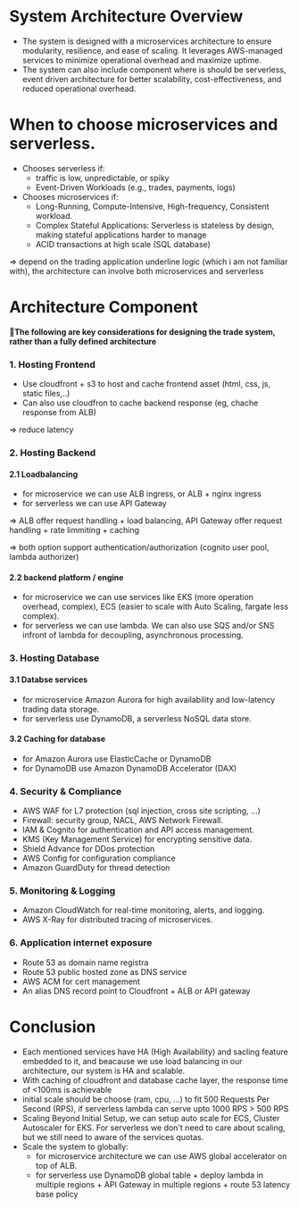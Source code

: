 # System Architecture Overview
- The system is designed with a microservices architecture to ensure modularity, resilience, and ease of scaling. It leverages AWS-managed services to minimize operational overhead and maximize uptime.
- The system can also include component where is should be serverless, event driven architecture  for better scalability, cost-effectiveness, and reduced operational overhead.
# When to choose microservices and serverless.
- Chooses serverless if:
  + traffic is low, unpredictable, or spiky
  + Event-Driven Workloads (e.g., trades, payments, logs)
- Chooses microservices if:
  + Long-Running, Compute-Intensive, High-frequency, Consistent workload.
  + Complex Stateful Applications: Serverless is stateless by design, making stateful applications harder to manage
  + ACID transactions at high scale (SQL database)
 
=> depend on the trading application underline logic (which i am not familiar with), the architecture can involve both microservices and serverless
# Architecture Component
🚨**The following are key considerations for designing the trade system, rather than a fully defined architecture**
### 1. Hosting Frontend
- Use cloudfront + s3 to host and cache frontend asset (html, css, js, static files,..)
- Can also use cloudfron to cache backend response (eg, chache response from ALB)
  
=> reduce latency
### 2. Hosting Backend
#### 2.1 Loadbalancing
- for microservice we can use ALB ingress, or ALB + nginx ingress
- for serverless we can use API Gateway
  
=> ALB offer request handling + load balancing, API Gateway offer request handling + rate limmiting + caching

=> both option support authentication/authorization (cognito user pool, lambda authorizer)
#### 2.2 backend platform / engine
- for microservice we can use services like EKS (more operation overhead, complex), ECS (easier to scale with Auto Scaling, fargate less complex).
- for serverless we can use lambda. We can also use SQS and/or SNS infront of lambda for decoupling, asynchronous processing.
### 3. Hosting Database
#### 3.1 Databse services
- for microservice Amazon Aurora for high availability and low-latency trading data storage.
- for serverless use DynamoDB, a serverless NoSQL data store.
#### 3.2 Caching for database
- for Amazon Aurora use ElasticCache or DynamoDB
- for DynamoDB use Amazon DynamoDB Accelerator (DAX)
  
### 4. Security & Compliance
- AWS WAF for L7 protection (sql injection, cross site scripting, ...)
- Firewall: security group, NACL, AWS Network Firewall.
- IAM & Cognito for authentication and API access management.
- KMS (Key Management Service) for encrypting sensitive data.
- Shield Advance for DDos protection
- AWS Config for configuration compliance
- Amazon GuardDuty for thread detection
  
### 5. Monitoring & Logging
- Amazon CloudWatch for real-time monitoring, alerts, and logging.
- AWS X-Ray for distributed tracing of microservices.

### 6. Application internet exposure
- Route 53 as domain name registra
- Route 53 public hosted zone as DNS service
- AWS ACM for cert management
- An alias DNS record point to Cloudfront + ALB or API gateway
  
# Conclusion
- Each mentioned services have HA (High Availability) and sacling feature embedded to it, and beacause we use load balancing in our architecture, our system is HA and scalable.
- With caching of cloudfront and database cache layer, the response time of <100ms is achievable
- initial scale  should be choose (ram, cpu, ...) to fit 500 Requests Per Second (RPS), if serverless lambda can serve upto 1000 RPS > 500 RPS
- Scaling Beyond Initial Setup, we can setup auto scale for ECS, Cluster Autoscaler for EKS. For serverless we don't need to care about scaling, but we still need to aware of the services quotas.
- Scale the system to globally:
  + for microservice architecture we can use AWS global accelerator on top of ALB.
  + for serverless use DynamoDB global table + deploy lambda in multiple regions + API Gateway in multiple regions + route 53 latency base policy
